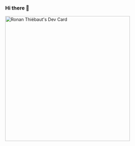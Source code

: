 ### Hi there 👋

<!--
**Wirlax/Wirlax** is a ✨ _special_ ✨ repository because its `README.md` (this file) appears on your GitHub profile.

Here are some ideas to get you started:

- 🔭 I’m currently working on ...
- 🌱 I’m currently learning ...
- 👯 I’m looking to collaborate on ...
- 🤔 I’m looking for help with ...
- 💬 Ask me about ...
- 📫 How to reach me: ...
- 😄 Pronouns: ...
- ⚡ Fun fact: ...
-->
<a href="https://app.daily.dev/Wirlax"><img src="https://api.daily.dev/devcards/17d792876cbf41aca2b6ae6f8acfcef9.png?r=lmu" width="400" alt="Ronan Thiébaut's Dev Card"/></a>
